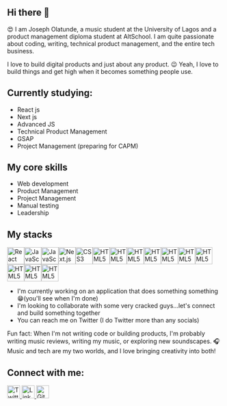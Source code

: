 ## Hi there 👋

<!--
**Tunde-Dev-Ox/Tunde-Dev-Ox** is a ✨ _special_ ✨ repository because its `README.md` (this file) appears on your GitHub profile.

Here are some ideas to get you started:

- 🔭 I’m currently working on ...
- 🌱 I’m currently learning ...
- 👯 I’m looking to collaborate on ...
- 🤔 I’m looking for help with ...
- 💬 Ask me about ...
- 📫 How to reach me: ...
- 😄 Pronouns: ...
- ⚡ Fun fact: ...
-->
😍 I am Joseph Olatunde, a music student at the University of Lagos and a product management diploma student at AltSchool.
I am quite passionate about coding, writing, technical product management, and the entire tech business.

I love to build digital products and just about any product. 😉 Yeah, I love to build things and get high when it becomes something people use.

## Currently studying:
- React js
- Next js
- Advanced JS
- Technical Product Management
- GSAP
- Project Management (preparing for CAPM)

## My core skills
- Web development
- Product Management
- Project Management
- Manual testing
- Leadership

## My stacks

<img src="https://cdn.jsdelivr.net/npm/simple-icons@v9/icons/react.svg" alt="React" width="40" height="40"/><img src="https://cdn.jsdelivr.net/npm/simple-icons@v9/icons/javascript.svg" alt="JavaScript" width="40" height="40"/><img src="https://cdn.jsdelivr.net/npm/simple-icons@v9/icons/nextdotjs.svg" alt="JavaScript" width="40" height="40"/><img src="https://cdn.jsdelivr.net/npm/simple-icons@v9/icons/html5.svg" alt="Next.js" width="40" height="40"/><img src="https://cdn.jsdelivr.net/npm/simple-icons@v9/icons/css3.svg" alt="CSS3" width="40" height="40"/><img src="https://cdn.jsdelivr.net/npm/simple-icons@v9/icons/html5.svg" alt="HTML5" width="40" height="40"/><img src="https://cdn.jsdelivr.net/npm/simple-icons@v9/icons/github.svg" alt="HTML5" width="40" height="40"/><img src="https://cdn.jsdelivr.net/npm/simple-icons@v9/icons/clickup.svg" alt="HTML5" width="40" height="40"/><img src="https://cdn.jsdelivr.net/npm/simple-icons@v9/icons/notion.svg" alt="HTML5" width="40" height="40"/><img src="https://cdn.jsdelivr.net/npm/simple-icons@v9/icons/jira.svg" alt="HTML5" width="40" height="40"/><img src="https://cdn.jsdelivr.net/npm/simple-icons@v9/icons/mysql.svg" alt="HTML5" width="40" height="40"/><img src="https://cdn.jsdelivr.net/npm/simple-icons@v9/icons/sass.svg" alt="HTML5" width="40" height="40"/><img src="https://cdn.jsdelivr.net/npm/simple-icons@v9/icons/tailwindcss.svg" alt="HTML5" width="40" height="40"/><img src="https://cdn.jsdelivr.net/npm/simple-icons@v9/icons/slack.svg" alt="HTML5" width="40" height="40"/><img src="https://cdn.jsdelivr.net/npm/simple-icons@v9/icons/figma.svg" alt="HTML5" width="40" height="40"/>

- I'm currently working on an application that does something something 😁(you'll see when I'm done)
- I'm looking to collaborate with some very cracked guys...let's connect and build something together
- You can reach me on Twitter (I do Twitter more than any socials)

Fun fact: When I'm not writing code or building products, I'm probably writing music reviews, writing my music, or exploring new soundscapes. 🎧 Music and tech are my two worlds, and I love bringing creativity into both!

## Connect with me:

<a href="https://twitter.com/__jot">
    <img src="https://cdn.jsdelivr.net/npm/simple-icons@v9/icons/twitter.svg" alt="Twitter" width="30" height="30"/>
</a>
<a href="https://www.linkedin.com/in/josephtunde/">
    <img src="https://cdn.jsdelivr.net/npm/simple-icons@v9/icons/linkedin.svg" alt="LinkedIn" width="30" height="30"/>
</a>
<a href="https://github.com//Tunde-Dev-Ox">
    <img src="https://cdn.jsdelivr.net/npm/simple-icons@v9/icons/github.svg" alt="GitHub" width="30" height="30"/>
</a>
